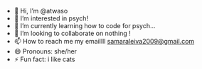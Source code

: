 - 👋 Hi, I’m @atwaso
- 👀 I’m interested in psych!
- 🌱 I’m currently learning how to code for psych...
- 💞️ I’m looking to collaborate on nothing !
- 📫 How to reach me my emaillll samaraleiva2009@gmail.com
- 😄 Pronouns: she/her
- ⚡ Fun fact: i like cats

<!---
atwaso/atwaso is a ✨ special ✨ repository because its `README.md` (this file) appears on your GitHub profile.
You can click the Preview link to take a look at your changes.
--->
